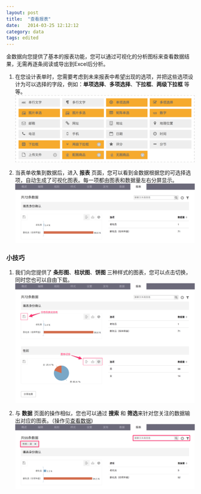 ```yaml
---
layout: post
title:  "查看报表"
date:   2014-03-25 12:12:12
category: data
tags: edited
---
```


金数据向您提供了基本的报表功能，您可以通过可视化的分析图标来查看数据结果，无需再逐条阅读或导出到Excel后分析。

1. 在您设计表单时，您需要考虑到未来报表中希望出现的选项，并把这些选项设计为可以选择的字段，例如：**单项选择**、**多项选择**、**下拉框**、**两级下拉框** 等等。  
	![field](/images/report-field.png)
   
2. 当表单收集到数据后，进入 **报表** 页面，您可以看到金数据根据您的可选择选项，自动生成了可视化图表。每一项都由图表和数据量左右分屏显示。
	![result](/images/report-result.png)


### 小技巧

1. 我们向您提供了 **条形图**、**柱状图**、**饼图** 三种样式的图表，您可以点击切换，同时您也可以自由下载。
	![result_chart](/images/report-result_chart.png)

2. 与 **数据** 页面的操作相似，您也可以通过 **搜索** 和 **筛选**来针对您关注的数据输出对应的图表。（操作见[查看数据](data.html))
	![result_chart](/images/report-filter.png)